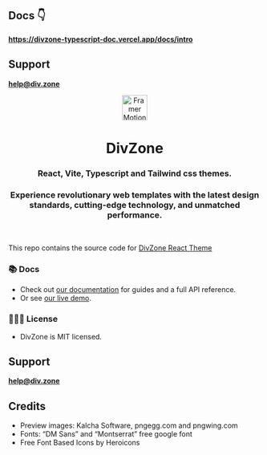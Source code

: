 ## Docs 👇

**https://divzone-typescript-doc.vercel.app/docs/intro**

## Support

**help@div.zone**

<p align="center">
  <img src="https://divzone-react-theme-docs.vercel.app/img/logo.svg" width="50" height="50" alt="Framer Motion Icon" />
</p>
<h1 align="center">DivZone</h1>
<h3 align="center">
    React, Vite, Typescript and Tailwind css themes.
</h3>
<h3 align="center">
Experience revolutionary web templates with the latest design standards, cutting-edge technology, and unmatched performance.
</h3>
<br/>

This repo contains the source code for [DivZone React Theme](https://github.com/gabrielmaza/divzone-react-theme)

### 📚 Docs

- Check out [our documentation](https://divzone-react-theme-docs.vercel.app/) for guides and a full API reference.
- Or see [our live demo](https://divzone-react-theme.vercel.app/).

### 👩🏻‍⚖️ License

- DivZone is MIT licensed.

## Support

**help@div.zone**

## Credits

- Preview images: Kalcha Software, pngegg.com and pngwing.com
- Fonts: “DM Sans” and “Montserrat” free google font
- Free Font Based Icons by Heroicons
